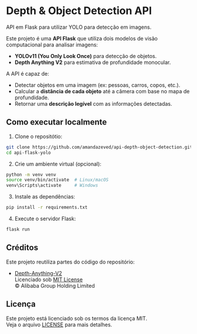 # Depth & Object Detection API
API em Flask para utilizar YOLO para detecção em imagens.

Este projeto é uma **API Flask** que utiliza dois modelos de visão computacional para analisar imagens:

- **YOLOv11 (You Only Look Once)** para detecção de objetos.
- **Depth Anything V2** para estimativa de profundidade monocular.

A API é capaz de:
- Detectar objetos em uma imagem (ex: pessoas, carros, copos, etc.).
- Calcular a **distância de cada objeto** até a câmera com base no mapa de profundidade.
- Retornar uma **descrição legível** com as informações detectadas.

## Como executar localmente
1. Clone o repositótio:
```bash
git clone https://github.com/amandazeved/api-depth-object-detection.git
cd api-flask-yolo
```

2. Crie um ambiente virtual (opcional):
```bash
python -m venv venv
source venv/bin/activate  # Linux/macOS
venv\Scripts\activate     # Windows
```

3. Instale as dependências:
```bash
pip install -r requirements.txt
```

4. Execute o servidor Flask:
```bash
flask run
```

## Créditos

Este projeto reutiliza partes do código do repositório:

- [Depth-Anything-V2](https://github.com/DepthAnything/Depth-Anything-V2)  
  Licenciado sob [MIT License](https://github.com/DepthAnything/Depth-Anything-V2/blob/main/LICENSE)  
  © Alibaba Group Holding Limited

## Licença

Este projeto está licenciado sob os termos da licença MIT.  
Veja o arquivo [LICENSE](./LICENSE) para mais detalhes.

